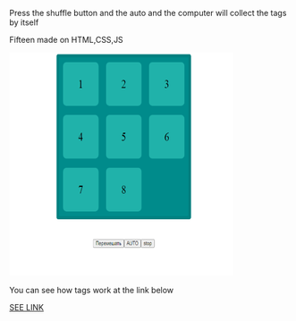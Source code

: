 <p>Press the shuffle button and the auto and the computer will collect the tags by itself</p>
<p>Fifteen made on HTML,CSS,JS</p>
<img src="Сбор.png" width="400" height="400"/>

<p>You can see how tags work at the link below</p>
<a href="https://adeil.000webhostapp.com/joblist/Пятнашки%20AUTO%20СБОР/index.html" target="_blank">SEE LINK</a>

